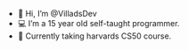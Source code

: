 - 👋 Hi, I’m @VilladsDev
- 💻 I’m a 15 year old self-taught programmer.
- 📖 Currently taking harvards CS50 course.

<!---
VilladsDev/VilladsDev is a ✨ special ✨ repository because its `README.md` (this file) appears on your GitHub profile.
You can click the Preview link to take a look at your changes.
--->

